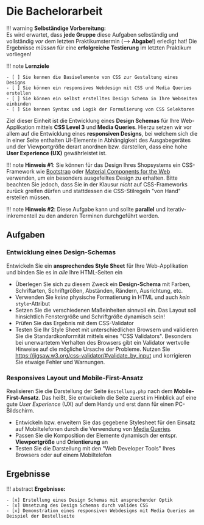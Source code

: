 # Die Bachelorarbeit

!!! warning
    **Selbständige Vorbereitung:**     
    Es wird erwartet, dass **jede Gruppe** diese Aufgaben selbständig und vollständig *vor* dem letzten Praktikumstermin (--> **Abgabe**!) erledigt hat!
    Die Ergebnisse *müssen* für eine **erfolgreiche Testierung** im letzten Praktikum vorliegen!


!!! note
    **Lernziele**

    - [ ] Sie kennen die Basiselemente von CSS zur Gestaltung eines Designs  
    - [ ] Sie können ein responsives Webdesign mit CSS und Media Queries erstellen
    - [ ] Sie können ein selbst erstelltes Design Schema in Ihre Webseiten einbinden 
    - [ ] Sie kennen Syntax und Logik der Formulierung von CSS Selektoren

Ziel dieser Einheit ist die Entwicklung eines **Design Schemas** für Ihre Web-Applikation mittels **CSS Level 3** und **Media Queries**. Hierzu setzen wir vor allem auf die Entwicklung eines **responsiven Designs**, bei welchem sich die in einer Seite enthalten UI-Elemente in Abhängigkeit des Ausgabegerätes und der Viewportgröße derart anordnen bzw. darstellen, dass eine hohe **User Experience (UX)** gewährleistet ist. 

!!! note
    **Hinweis #1**: Sie können für das Design Ihres Shopsystems ein CSS-Framework wie [Bootstrap](https://getbootstrap.com/) oder [Material Components for the Web](https://material.io/develop/web/) verwenden, um ein besonders ausgefeiltes Design zu erhalten. Bitte beachten Sie jedoch, dass Sie in der Klausur *nicht* auf CSS-Frameworks zurück greifen dürfen und stattdessen die CSS-Stilregeln "von Hand" erstellen müssen.


!!! note
    **Hinweis #2**: Diese Aufgabe kann und sollte **parallel** und iterativ-inkrementell zu den anderen Terminen durchgeführt werden. 



## Aufgaben

### Entwicklung eines Design-Schemas
Entwickeln Sie ein **ansprechendes Style Sheet** für Ihre Web-Applikation und binden Sie es in *alle* Ihre HTML-Seiten ein    

 - Überlegen Sie sich zu diesem Zweck ein **Design-Schema** mit Farben, Schriftarten, Schriftgrößen, Abständen, Rändern, Ausrichtung, etc.
 - Verwenden Sie *keine* physische Formatierung in HTML und auch *kein* `style`-Attribut
 - Setzen Sie die verschiedenen Maßeinheiten sinnvoll ein. Das Layout soll hinsichtlich Fenstergröße und Schriftgröße dynamisch sein!
 - Prüfen Sie das Ergebnis mit dem CSS-Validator
 - Testen Sie Ihr Style Sheet mit unterschiedlichen Browsern und validieren Sie die Standardkonformität mittels eines "CSS Validators". Besonders bei unerwartetem Verhalten des Browsers gibt ein Validator wertvolle Hinweise auf die mögliche Ursache der Probleme.
Nutzen Sie <https://jigsaw.w3.org/css-validator/#validate_by_input> und korrigieren Sie etwaige Fehler und Warnungen.

### Responsives Layout und Mobile-First-Ansatz

Realisieren Sie die Darstellung der Seite `Bestellung.php` nach dem **Mobile-First-Ansatz**. Das heißt, Sie entwickeln die Seite zuerst im Hinblick auf eine gute *User Experience* (UX) auf dem Handy und erst dann für einen PC-Bildschirm.

 - Entwickeln bzw. erweitern Sie das gegebene Stylesheet für den Einsatz auf Mobiltelefonen durch die Verwendung von [Media Queries](https://developer.mozilla.org/de/docs/Web/CSS/Media_Queries/Using_media_queries).
 - Passen Sie die Komposition der Elemente dynamisch der entspr. **Viewportgröße** und **Orientierung** an
 - Testen Sie die Darstellung mit den "Web Developer Tools" Ihres Browsers oder auf einem Mobiltelefon

## Ergebnisse

!!! abstract
    __Ergebnisse:__

    - [x] Erstellung eines Design Schemas mit ansprechender Optik
    - [x] Umsetzung des Design Schemas durch valides CSS
    - [x] Demonstration eines responsiven Webdesigns mit Media Queries am Beispiel der Bestellseite


